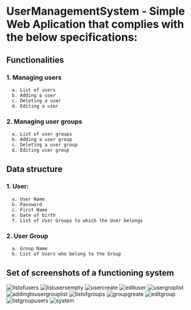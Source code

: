 # UserManagementSystem - Simple Web Aplication that complies with the below specifications:

## Functionalities

 ### 1. Managing users
  
      a. List of users
      b. Adding a user
      c. Deleting a user
      d. Editing a user
      
 ### 2. Managing user groups
  
      a. List of user groups
      b. Adding a user group   
      c. Deleting a user group
      d. Editing user group
      
## Data structure
  ### 1. User:
  
      a. User Name
      b. Password
      c. First Name
      e. Date of birth
      f. List of User Groups to which the User belongs
      
 ### 2. User Group
      a. Group Name 
      b. List of Users who belong to the Group
      
 ## Set of screenshots of a functioning system 
![listofusers](https://user-images.githubusercontent.com/26436190/39406158-1ea5d830-4bb2-11e8-8df5-4acd7d701ffd.png)
![listusersempty](https://user-images.githubusercontent.com/26436190/39406159-1ed092c8-4bb2-11e8-9410-f1bfee6c91fe.png)
![usercreate](https://user-images.githubusercontent.com/26436190/39406160-1ef238ec-4bb2-11e8-82af-9d8bc85a62fa.png)
![edituser](https://user-images.githubusercontent.com/26436190/39406164-1fa44622-4bb2-11e8-96bd-2bc44d522060.png)
![usergroplist](https://user-images.githubusercontent.com/26436190/39406161-1f22ba94-4bb2-11e8-88ab-94e3265a7307.png)
![addingtousergrouplist](https://user-images.githubusercontent.com/26436190/39406162-1f64b82c-4bb2-11e8-9df6-f73f90d023c5.png)
![listofgroups](https://user-images.githubusercontent.com/26436190/39406157-1e873e52-4bb2-11e8-9079-ea7b0997cc3a.png)
![groupgreate](https://user-images.githubusercontent.com/26436190/39406155-1e4a3ec6-4bb2-11e8-8e82-43d73dd63d38.png)
![editgroup](https://user-images.githubusercontent.com/26436190/39406163-1f84db16-4bb2-11e8-89b1-f8c429543679.png)
![listgroupusers](https://user-images.githubusercontent.com/26436190/39406156-1e6821de-4bb2-11e8-9730-5d9c8ade1d6b.png)
![system](https://user-images.githubusercontent.com/26436190/39406230-9d6d863a-4bb3-11e8-8422-1929c9d2faf1.png)
      

